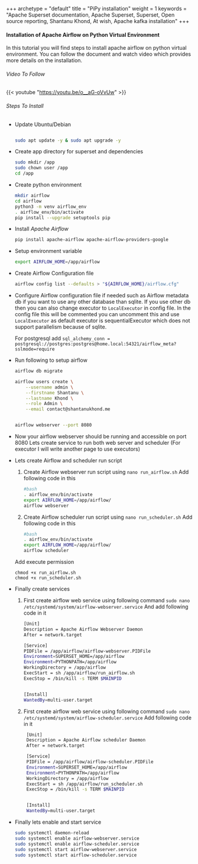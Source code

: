 +++ 
archetype = "default" 
title = "PiPy installation" 
weight = 1
keywords     = "Apache Superset documentation, Apache Superset, Superset, Open source reporting, Shantanu Khond, At wish, Apache kafka installation"
+++


#### Installation of Apache Airflow on Python Virtual Environment

In this tutorial you will find steps to install apache airflow on python virtual environment. You can follow the document and watch video which provides more details on the installation. 

###### Video To Follow
{{< youtube "https://youtu.be/o__aG-oVvUw" >}}

###### Steps To Install

* Update Ubuntu/Debian

    ```bash

    sudo apt update -y & sudo apt upgrade -y

    ```


* Create app directory for superset and dependencies

    ```bash
    sudo mkdir /app
    sudo chown user /app
    cd /app
    ```

* Create python environment

    ```bash
    mkdir airflow
    cd airflow
    python3 -m venv airflow_env
    . airflow_env/bin/activate
    pip install --upgrade setuptools pip
    ```

* Install *Apache Airflow*

    ```bash
    pip install apache-airflow apache-airflow-providers-google
    ```


* Setup environment variable 

    ```bash
    export AIRFLOW_HOME=/app/airflow
    ```

* Create Airflow Configuration file

    ```bash
    airflow config list --defaults > "${AIRFLOW_HOME}/airflow.cfg"
    ```

* Configure Airflow configuration file if needed such as Airflow metadata db if you want to use any other database than
    sqlite. If you use other db then you can also change executor to `LocalExecutor` in config file. In the config file this will be commented you can uncomment this and use `LocalExecutor` as default executor is sequentialExecutor which does not support parallelism because of sqlite.  

    For postgresql add
    `sql_alchemy_conn = postgresql://postgres:postgres@home.local:54321/airflow_meta?sslmode=require`



* Run following to setup airflow

    ```bash
    airflow db migrate

    airflow users create \
        --username admin \
        --firstname Shantanu \
        --lastname Khond \
        --role Admin \
        --email contact@shantanukhond.me
    
    
    airflow webserver --port 8080

    ```


* Now your airflow webserver should be running and accessible on port 8080 Lets create service to run both web server and scheduler (For executor I will write another page to use executors)

* Lets create Airflow and scheduler run script 
    1. Create Airflow webserver run script using `nano run_airflow.sh`
    Add following code in this
        ```bash
        #bash
        . airflow_env/bin/activate
        export AIRFLOW_HOME=/app/airflow/
        airflow webserver
        ``` 

    2. Create Airflow scheduler run script using `nano run_scheduler.sh`
    Add following code in this
        ```bash
        #bash
        . airflow_env/bin/activate
        export AIRFLOW_HOME=/app/airflow/
        airflow scheduler
        ``` 
    
    Add execute permission
    ```
    chmod +x run_airflow.sh
    chmod +x run_scheduler.sh
    
    ``` 

* Finally create services 
    1. First create airflow web service using following command
        `sudo nano /etc/systemd/system/airflow-webserver.service`
        And add following code in it
        ```bash
        [Unit]
        Description = Apache Airflow Webserver Daemon
        After = network.target

        [Service]
        PIDFile = /app/airflow/airflow-webserver.PIDFile
        Environment=SUPERSET_HOME=/app/airflow
        Environment=PYTHONPATH=/app/airflow
        WorkingDirectory = /app/airflow
        ExecStart = sh /app/airflow/run_airflow.sh
        ExecStop = /bin/kill -s TERM $MAINPID


        [Install]
        WantedBy=multi-user.target
        ```

    2. First create airflow web service using following command
       `sudo nano /etc/systemd/system/airflow-scheduler.service`
       Add following code in it
       ```bash
        [Unit]
        Description = Apache Airflow scheduler Daemon
        After = network.target

        [Service]
        PIDFile = /app/airflow/airflow-scheduler.PIDFile
        Environment=SUPERSET_HOME=/app/airflow
        Environment=PYTHONPATH=/app/airflow
        WorkingDirectory = /app/airflow
        ExecStart = sh /app/airflow/run_scheduler.sh
        ExecStop = /bin/kill -s TERM $MAINPID


        [Install]
        WantedBy=multi-user.target

       ```

* Finally lets enable and start service
    
    ```bash
    sudo systemctl daemon-reload
    sudo systemctl enable airflow-webserver.service
    sudo systemctl enable airflow-scheduler.service
    sudo systemctl start airflow-webserver.service
    sudo systemctl start airflow-scheduler.service
    ```